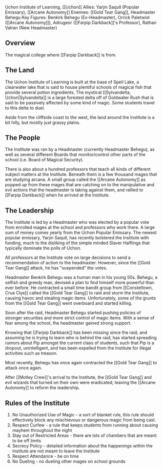 Uchon Institute of Learning, [[Uchon]]
Allies: Yarjin Saqull (Popular Emissary), [[Arcane Autonomy]]
Enemies: [[Gold Tear Gang]], Headmaster Behegu
Key Figures: Benkirk Behegu (Ex-Headmaster), Orrick Paletwist ([[Arcane Autonomy]]), Adrugeor ([[Farpip Darkback]]'s Professor), Rathan Valran (New Headmaster)

## Overview
The magical college where [[Farpip Darkback]] is from.

## The Land
The Uchon Institute of Learning is built at the base of Spell Lake, a clearwater lake that is said to house plentiful schools of magical fish that provide several potion ingredients. The mystical [[Sylvandelta, Uchon|Sylvandelta]] is a large forested delta off of Goldwater Rush that is said to be passively affected by some kind of magic. Some students travel to this delta to duel. 

Aside from the cliffside coast to the west, the land around the Institute is a bit hilly, but mostly just grassy plains.

## The People
The Institute was ran by a Headmaster (currently Headmaster Behegu), as well as several different Boards that monitor/control other parts of the school (i.e. Board of Magical Security).

There is also about a hundred professors that teach all kinds of different subject matters at the Institute. Beneath them is a few thousand mages that are studying arcana. A small group called the [[Arcane Autonomy]] as popped up from these mages that are catching on to the manipulative and evil actions that the headmaster is taking against them, and rallied to [[Farpip Darkback]] when he arrived at the Institute.

## The Leadership
The Institute is led by a Headmaster who was elected by a popular vote from enrolled mages at the school and professors who work there. A large sum of money comes yearly from the Uchon Popular Emissary. The newest popular emissary, Yarjin Saqull, has recently bolstered the Institute with funding, much to the disliking of the simple minded Slaver Halflings that typically dominate the polls of Uchon. 

All professors at the Institute vote on large decisions to send a recommendation of action to the headmaster. However, since the [[Gold Tear Gang]] attack, he has "suspended" the votes. 

Headmaster Benkirk Behegu was a human man in his young 50s. Behegu, a selfish and greedy man, devised a plan to find himself more powerful than ever before. He contracted a small time bandit group from [[Consteltown, Crua Clye]] called the [[Gold Tear Gang]] to raid and storm the Institute, causing havoc and stealing magic items. Unfortunately, some of the grunts from the [[Gold Tear Gang]] went overboard and started killing. 

Soon after the raid, Headmaster Behegu started pushing policies of stronger securities and more strict control of magic items. With a sense of fear among the school, the headmaster gained strong support. 

Knowing that [[Farpip Darkback]] has been missing since the raid, and assuming he is trying to learn who is behind the raid, has started spreading rumors about Pip amongst the current class of students, such that Pip is a dropout, unintelligent, and has been expelled from the Institute for illegal activities such as treason.  

Most recently, Behegu has once again contracted the [[Gold Tear Gang]] to attack once again.

After [[Motley Crew]]'s arrival to the Institute, the [[Gold Tear Gang]] and evil wizards that turned on their own were eradicated, leaving the [[Arcane Autonomy]] to reform the leadership.

## Rules of the Institute
1. No Unauthorized Use of Magic - a sort of blanket rule, this rule should effectively block any mischievous or dangerous magic from being cast. 
2. Respect Curfew - a rule that keeps students from running about causing mayhem throughout the night 
3. Stay out of Restricted Areas - there are lots of chambers that are meant to be off limits 
4. Secrecy Policy - detailed information about the happenings within the Institute are not meant to leave the Institute 
5. Respect Attendance - be on time 
6. No Dueling - no dueling other mages on school grounds